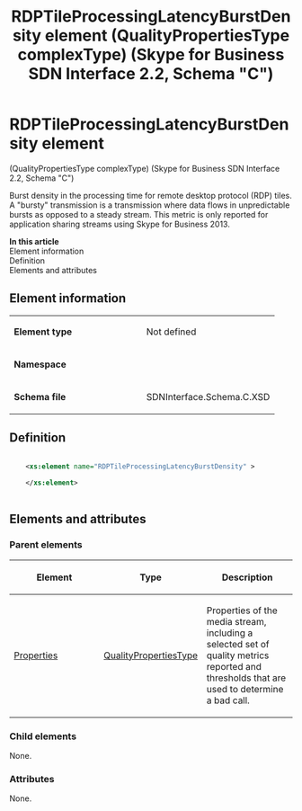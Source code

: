 ﻿---
title: RDPTileProcessingLatencyBurstDensity element (QualityPropertiesType complexType) (Skype for Business SDN Interface 2.2, Schema "C")
TOCTitle: RDPTileProcessingLatencyBurstDensity element
ms:assetid: 9b35d68d-3ef6-9163-e9ff-de885f609173
ms:mtpsurl: https://msdn.microsoft.com/en-us/library/Mt404823(v=office.16)
ms:contentKeyID: 68250735
ms.date: 08/24/2015
mtps_version: v=office.16
dev_langs:
- xml
---

# RDPTileProcessingLatencyBurstDensity element 

(QualityPropertiesType complexType) (Skype for Business SDN Interface 2.2, Schema \"C\")

Burst density in the processing time for remote desktop protocol (RDP) tiles. A "bursty" transmission is a transmission where data flows in unpredictable bursts as opposed to a steady stream. This metric is only reported for application sharing streams using Skype for Business 2013.

**In this article**  
Element information  
Definition  
Elements and attributes  

## Element information

<table>
<colgroup>
<col style="width: 50%" />
<col style="width: 50%" />
</colgroup>
<tbody>
<tr class="odd">
<td><p><strong>Element type</strong></p></td>
<td><p>Not defined</p></td>
</tr>
<tr class="even">
<td><p><strong>Namespace</strong></p></td>
<td><p></p></td>
</tr>
<tr class="odd">
<td><p><strong>Schema file</strong></p></td>
<td><p>SDNInterface.Schema.C.XSD</p></td>
</tr>
</tbody>
</table>


## Definition

```xml

    <xs:element name="RDPTileProcessingLatencyBurstDensity" >
    
    </xs:element>
  
```

## Elements and attributes

### Parent elements

<table>
<colgroup>
<col style="width: 33%" />
<col style="width: 33%" />
<col style="width: 33%" />
</colgroup>
<thead>
<tr class="header">
<th><p>Element</p></th>
<th><p>Type</p></th>
<th><p>Description</p></th>
</tr>
</thead>
<tbody>
<tr class="odd">
<td><p><a href="properties-element-qualitytype-complextype-skype-for-business-sdn-interface-2-2-schema-c.md">Properties</a></p></td>
<td><p><a href="qualitypropertiestype-complextype-skype-for-business-sdn-interface-2-2-schema-c.md">QualityPropertiesType</a></p></td>
<td><p>Properties of the media stream, including a selected set of quality metrics reported and thresholds that are used to determine a bad call.</p></td>
</tr>
</tbody>
</table>


### Child elements

None.

### Attributes

None.

